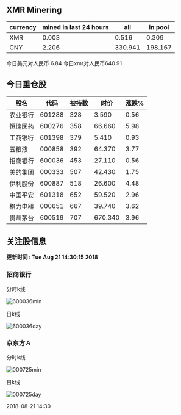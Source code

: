 ## XMR Minering

|currency|mined in last 24 hours|all|in pool|
|---|---|---|---|
|XMR|0.003|0.516|0.309|
|CNY|2.206|330.941|198.167|

今日美元对人民币 6.84	今日xmr对人民币640.91


## 今日重仓股 

|股名|代码|被持数|时价|涨跌%|
|---|---|---|---|---|
|农业银行|601288|328|3.590|0.56|
|恒瑞医药|600276|358|66.660|5.98|
|工商银行|601398|379|5.410|0.93|
|五粮液|000858|392|64.370|3.77|
|招商银行|600036|453|27.110|0.56|
|美的集团|000333|507|42.430|1.75|
|伊利股份|600887|518|26.600|4.48|
|中国平安|601318|652|59.520|2.96|
|格力电器|000651|667|39.740|3.62|
|贵州茅台|600519|707|670.340|3.96|

## 关注股信息
**更新时间 : Tue Aug 21 14:30:15 2018**
### 招商银行 
分时k线

![600036min](http://image.sinajs.cn/newchart/min/n/sh600036.gif)

日k线

![600036day](http://image.sinajs.cn/newchart/daily/n/sh600036.gif)

### 京东方Ａ 
分时k线

![000725min](http://image.sinajs.cn/newchart/min/n/sz000725.gif)

日k线

![000725day](http://image.sinajs.cn/newchart/daily/n/sz000725.gif)

2018-08-21 14:30